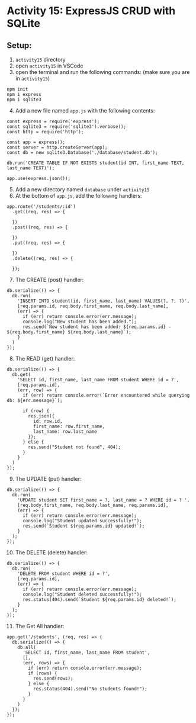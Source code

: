 # Activity 15: ExpressJS CRUD with SQLite

## Setup:
1. `activity15` directory
2. open `activity15` in VSCode
3. open the terminal and run the following commands: (make sure you are in `activity15`)

```
npm init
npm i express
npm i sqlite3
```

4. Add a new file named `app.js` with the following contents:

```
const express = require('express');
const sqlite3 = require('sqlite3').verbose();
const http = require('http');

const app = express();
const server = http.createServer(app);
const db = new sqlite3.Database('./database/student.db');

db.run('CREATE TABLE IF NOT EXISTS student(id INT, first_name TEXT, last_name TEXT)');

app.use(express.json());
```

5. Add a new directory named `database` under `activity15`
6. At the bottom of `app.js`, add the following handlers:
```
app.route('/students/:id')
  .get((req, res) => {

  })
  .post((req, res) => {

  })
  .put((req, res) => {

  })
  .delete((req, res) => {

  });
```

7. The CREATE (post) handler:
```
db.serialize(() => {
  db.run(
    'INSERT INTO student(id, first_name, last_name) VALUES(?, ?, ?)',
    [req.params.id, req.body.first_name, req.body.last_name],
    (err) => {
      if (err) return console.error(err.message);
      console.log("New student has been added.");
      res.send(`New student has been added: ${req.params.id} - ${req.body.first_name} ${req.body.last_name}`);
    }
  )
});
```

8. The READ (get) handler:
```
db.serialize(() => {
  db.get(
    'SELECT id, first_name, last_name FROM student WHERE id = ?',
    [req.params.id],
    (err, row) => {
      if (err) return console.error(`Error encountered while querying db: ${err.message}`);

      if (row) {
        res.json({
          id: row.id,
          first_name: row.first_name,
          last_name: row.last_name
        });  
      } else {
        res.send("Student not found", 404);
      }
    }
  )
});
```

9. The UPDATE (put) handler:
```
db.serialize(() => {
  db.run(
    'UPDATE student SET first_name = ?, last_name = ? WHERE id = ? ',
    [req.body.first_name, req.body.last_name, req.params.id],
    (err) => {
      if (err) return console.error(err.message);
      console.log("Student updated successfully!");
      res.send(`Student ${req.params.id} updated!`);
    }
  );
});
```

10. The DELETE (delete) handler:
```
db.serialize(() => {
  db.run(
    'DELETE FROM student WHERE id = ?',
    [req.params.id],
    (err) => {
      if (err) return console.error(err.message);
      console.log("Student deleted successfully!");
      res.status(404).send(`Student ${req.params.id} deleted!`);
    }
  );
});
```

11. The Get All handler:
```
app.get('/students', (req, res) => {
  db.serialize(() => {
    db.all(
      'SELECT id, first_name, last_name FROM student',
      [],
      (err, rows) => {
        if (err) return console.error(err.message);
        if (rows) {
          res.send(rows);
        } else {
          res.status(404).send("No students found!");
        }
      }
    )
  });
});
```